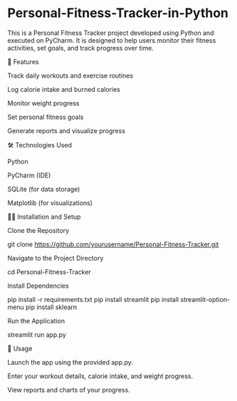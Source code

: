 # Personal-Fitness-Tracker-in-Python

This is a Personal Fitness Tracker project developed using Python and executed on PyCharm. It is designed to help users monitor their fitness activities, set goals, and track progress over time.


🚀 Features

Track daily workouts and exercise routines

Log calorie intake and burned calories

Monitor weight progress

Set personal fitness goals

Generate reports and visualize progress

🛠️ Technologies Used

Python

PyCharm (IDE)

SQLite (for data storage)

Matplotlib (for visualizations)

🧑‍💻 Installation and Setup

Clone the Repository

git clone https://github.com/yourusername/Personal-Fitness-Tracker.git

Navigate to the Project Directory

cd Personal-Fitness-Tracker

Install Dependencies

pip install -r requirements.txt
pip install streamlit
pip install streamlit-option-menu
pip install sklearn

Run the Application

streamlit run app.py

📌 Usage

Launch the app using the provided app.py.

Enter your workout details, calorie intake, and weight progress.

View reports and charts of your progress.
